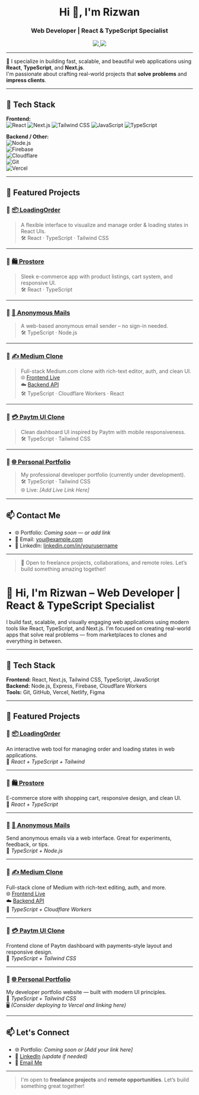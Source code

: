 <h1 align="center">Hi 👋, I'm Rizwan</h1>
<h3 align="center">Web Developer | React & TypeScript Specialist</h3>

<p align="center">
  <a href="mailto:your@email.com">
    <img src="https://img.shields.io/badge/Email-D14836?style=for-the-badge&logo=gmail&logoColor=white" />
  </a>
  <a href="https://linkedin.com/in/yourusername">
    <img src="https://img.shields.io/badge/LinkedIn-blue?style=for-the-badge&logo=linkedin&logoColor=white" />
  </a>
</p>

---

🌟 I specialize in building fast, scalable, and beautiful web applications using **React**, **TypeScript**, and **Next.js**.  
I'm passionate about crafting real-world projects that **solve problems** and **impress clients**.

---

## 🚀 Tech Stack

**Frontend:**  
![React](https://img.shields.io/badge/-React-61DAFB?style=flat-square&logo=react&logoColor=black) 
![Next.js](https://img.shields.io/badge/-Next.js-000?style=flat-square&logo=nextdotjs) 
![Tailwind CSS](https://img.shields.io/badge/-Tailwind-38B2AC?style=flat-square&logo=tailwind-css) 
![JavaScript](https://img.shields.io/badge/-JavaScript-F7DF1E?style=flat-square&logo=javascript&logoColor=black) 
![TypeScript](https://img.shields.io/badge/-TypeScript-3178C6?style=flat-square&logo=typescript)

**Backend / Other:**  
![Node.js](https://img.shields.io/badge/-Node.js-339933?style=flat-square&logo=node.js&logoColor=white)  
![Firebase](https://img.shields.io/badge/-Firebase-FFCA28?style=flat-square&logo=firebase&logoColor=black)  
![Cloudflare](https://img.shields.io/badge/-Cloudflare-F38020?style=flat-square&logo=cloudflare&logoColor=white)  
![Git](https://img.shields.io/badge/-Git-F05032?style=flat-square&logo=git&logoColor=white)  
![Vercel](https://img.shields.io/badge/-Vercel-000?style=flat-square&logo=vercel&logoColor=white)

---

## 💼 Featured Projects

### 🔹 [📦 LoadingOrder](https://github.com/rizwandev99/LoadingOrder)
> A flexible interface to visualize and manage order & loading states in React UIs.  
🛠️ React · TypeScript · Tailwind CSS

---

### 🔹 [🛍️ Prostore](https://github.com/rizwandev99/prostore)
> Sleek e-commerce app with product listings, cart system, and responsive UI.  
🛠️ React · TypeScript

---

### 🔹 [📧 Anonymous Mails](https://github.com/rizwandev99/anonymous-mails)
> A web-based anonymous email sender – no sign-in needed.  
🛠️ TypeScript · Node.js

---

### 🔹 [✍️ Medium Clone](https://github.com/rizwandev99/aaa-medium-clone)
> Full-stack Medium.com clone with rich-text editor, auth, and clean UI.  
🌐 [Frontend Live](https://aaa-medium-clone.vercel.app/signup)  
☁️ [Backend API](https://backend.rizwandev99.workers.dev)  
🛠️ TypeScript · Cloudflare Workers · React

---

### 🔹 [💳 Paytm UI Clone](https://github.com/rizwandev99/aaa-paytm-project)
> Clean dashboard UI inspired by Paytm with mobile responsiveness.  
🛠️ TypeScript · Tailwind CSS

---

### 🔹 [🌐 Personal Portfolio](https://github.com/rizwandev99/portfolio)
> My professional developer portfolio (currently under development).  
🛠️ TypeScript · Tailwind CSS  
🌐 Live: *[Add Live Link Here]*

---

## 📫 Contact Me

- 🌐 Portfolio: *Coming soon — or add link*
- 📧 Email: [you@example.com](mailto:you@example.com)
- 💼 LinkedIn: [linkedin.com/in/yourusername](https://linkedin.com/in/yourusername)

---

> 🚀 Open to freelance projects, collaborations, and remote roles.
> Let’s build something amazing together!


# 👋 Hi, I'm Rizwan – Web Developer | React & TypeScript Specialist

I build fast, scalable, and visually engaging web applications using modern tools like React, TypeScript, and Next.js. I'm focused on creating real-world apps that solve real problems — from marketplaces to clones and everything in between.

---

## 🚀 Tech Stack

**Frontend:** React, Next.js, Tailwind CSS, TypeScript, JavaScript  
**Backend:** Node.js, Express, Firebase, Cloudflare Workers  
**Tools:** Git, GitHub, Vercel, Netlify, Figma

---

## 💼 Featured Projects

### 🔹 [📦 LoadingOrder](https://github.com/rizwandev99/LoadingOrder)
An interactive web tool for managing order and loading states in web applications.  
🔧 *React + TypeScript + Tailwind*

---

### 🔹 [🛍️ Prostore](https://github.com/rizwandev99/prostore)
E-commerce store with shopping cart, responsive design, and clean UI.  
🔧 *React + TypeScript*

---

### 🔹 [📧 Anonymous Mails](https://github.com/rizwandev99/anonymous-mails)
Send anonymous emails via a web interface. Great for experiments, feedback, or tips.  
🔧 *TypeScript + Node.js*

---

### 🔹 [✍️ Medium Clone](https://github.com/rizwandev99/aaa-medium-clone)
Full-stack clone of Medium with rich-text editing, auth, and more.  
🌐 [Frontend Live](https://aaa-medium-clone.vercel.app/signup)  
☁️ [Backend API](https://backend.rizwandev99.workers.dev)  
🔧 *TypeScript + Cloudflare Workers*

---

### 🔹 [💳 Paytm UI Clone](https://github.com/rizwandev99/aaa-paytm-project)
Frontend clone of Paytm dashboard with payments-style layout and responsive design.  
🔧 *TypeScript + Tailwind CSS*

---

### 🔹 [🌐 Personal Portfolio](https://github.com/rizwandev99/portfolio)
My developer portfolio website — built with modern UI principles.  
🔧 *TypeScript + Tailwind CSS*  
🖥️ *(Consider deploying to Vercel and linking here)*

---

## 📫 Let's Connect

- 🌐 Portfolio: *Coming soon or [Add your link here]*  
- 💼 [LinkedIn](https://linkedin.com/in/yourusername) *(update if needed)*  
- 📧 [Email Me](mailto:your@email.com)

---

> I'm open to **freelance projects** and **remote opportunities**. Let’s build something great together!
